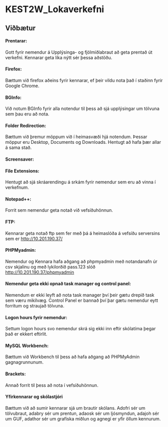 # KEST2W_Lokaverkefni

## Viðbætur

#### Prentarar:

Gott fyrir nemendur á Upplýsinga- og fjölmiðlabraut að geta prentað út verkefni. Kennarar geta líka nýtt sér þessa aðstöðu.

#### Firefox:

Bættum við firefox aðeins fyrir kennarar, ef þeir vildu nota það í staðinn fyrir Google Chrome. 

#### BGInfo:

Við notum BGInfo fyrir alla notendur til þess að sjá upplýsingar um tölvuna sem þau eru að nota.

#### Folder Redirection:

Bættum við þremur möppum við í heimasvæði hjá notendum. Þessar möppur eru Desktop, Documents og Downloads. Hentugt að hafa þær allar á sama stað.

#### Screensaver:

#### File Extensions:

Hentugt að sjá skráarendingu á srkám fyrir nemendur sem eru að vinna í verkefnum.

#### Notepad++:

Forrit sem nemendur geta notað við vefsíðuhönnun.

#### FTP:

Kennarar geta notað ftp sem fer með þá á heimaslóða á vefsíðu serversins sem er http://10.201.190.37/

#### PHPMyadmin:

Nemendur og Kennara hafa aðgang að phpmyadmin með notandanafn úr csv skjalinu og með lykilorðið pass.123 slóð http://10.201.190.37/phpmyadmin

#### Nemendur geta ekki opnað task manager og control panel:

Nemendum er ekki leyft að nota task manager því þeir gætu drepið task sem væru mikilvæg. Control Panel er bannað því þar gætu nemendur eytt forritum og straujað tölvuna.

#### Logon hours fyrir nemendur:

Settum logon hours svo nemendur skrá sig ekki inn eftir skólatíma þegar það er ekkert eftirlit.

#### MySQL Workbench:

Bættum við Workbench til þess að hafa aðgang að PHPMyAdmin gagnagrunnunum.

#### Brackets:

Annað forrit til þess að nota í vefsíðuhönnun.

#### Yfirkennarar og skólastjóri

Bættum við að sumir kennarar sjá um brautir skólans. Adofri sér um tölvubraut, adabry sér um prentun, adaosk sér um ljósmyndun, adajoh sér um GUF, adathor sér um grafíska miðlun og agnegi er yfir öllum kennurum.
